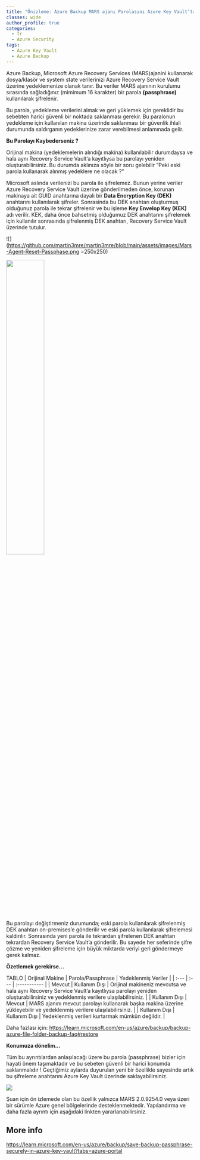 ```yaml
---
title: "Önizleme: Azure Backup MARS ajanı Parolasını Azure Key Vault’ta Güvenli bir şekilde saklayın."
classes: wide
author_profile: true
categories:
  - tr
  - Azure Security
tags:
  - Azure Key Vault
  - Azure Backup
---
```


Azure Backup, Microsoft Azure Recovery Services (MARS)ajanini kullanarak dosya/klasör ve system state verilerinizi Azure Recovery Service Vault üzerine yedeklemenize olanak tanır. Bu veriler MARS ajanının kurulumu sırasında sağladığınız (mimimum 16 karakter) bir parola **(passphrase)** kullanılarak şifrelenir. 

Bu parola, yedekleme verilerini almak ve geri yüklemek için gereklidir bu sebebten harici güvenli bir noktada saklanması gerekir. Bu paralonun yedekleme için kullanılan makina üzerinde saklanması bir güvenlik ihlali durumunda saldırganın yedeklerinize zarar verebilmesi anlamınada gelir. 

**Bu Parolayı Kaybederseniz ?**

Orijinal makina (yedeklemelerin alındığı makina) kullanılabilir durumdaysa ve hala aynı Recovery Service Vault‘a  kayıtlıysa bu parolayı yeniden oluşturabilirsiniz. Bu durumda aklınıza söyle bir soru gelebilir  “Peki eski parola kullanarak alınmış  yedeklere ne olacak ?”

Microsoft aslında verilenizi bu parola ile şifrelemez. Bunun yerine veriler Azure Recovery Service Vault üzerine gönderilmeden önce, korunan makinaya ait  GUID anahtarına dayalı bir **Data Encryption Key (DEK)** anahtarını kullanılarak şifreler.
Sonrasinda bu DEK anahtarı oluşturmuş olduğunuz parola ile tekrar şifrelenir ve bu işleme **Key Envelop Key (KEK)** adı verilir. KEK, daha önce bahsetmiş olduğumuz DEK anahtarını şifrelemek için kullanılır sonrasında şifrelenmiş DEK anahtarı, Recovery Service Vault üzerinde tutulur.

![](https://github.com/martin3mre/martin3mre/blob/main/assets/images/Mars-Agent-Reset-Passphase.png =250x250)


<img src="https://github.com/martin3mre/martin3mre/blob/main/assets/images/Mars-Agent-Reset-Passphase.png" width="45%" height="45%" />


Bu parolayı değiştirmeniz durumunda; eski parola kullanılarak şifrelenmiş DEK anahtarı on-premises’e gönderilir ve eski parola kullanılarak şifrelemesi kaldırılır. Sonrasında yeni parola ile tekrardan şifrelenen DEK anahtarı tekrardan Recovery Service Vault’a gönderilir. Bu sayede her seferinde şifre çözme ve yeniden şifreleme için büyük miktarda veriyi geri göndermeye gerek kalmaz.

**Özetlemek gerekirse…**

 TABLO
| Orijinal Makine | Parola/Passphrase | Yedeklenmiş Veriler |
| :---        |     :---      |  :-----------     |
| Mevcut   | Kullanım Dışı     | Orijinal makineniz  mevcutsa ve hala aynı Recovery Service Vault’a kayıtlıysa parolayı yeniden oluşturabilirsiniz ve yedeklenmiş verilere ulaşılabilirsiniz.    |
| Kullanım Dışı    | Mevcut      | MARS ajanını mevcut parolayı kullanarak başka makina üzerine yükleyebilir ve yedeklenmiş verilere ulaşılabilirsiniz. |
| Kullanım Dışı    | Kullanım Dışı      | Yedeklenmiş verileri kurtarmak mümkün değildir. |

Daha fazlası için: https://learn.microsoft.com/en-us/azure/backup/backup-azure-file-folder-backup-faq#restore

**Konumuza dönelim…**

Tüm bu ayrıntılardan anlaşılacağı üzere bu parola (passphrase) bizler için hayati önem taşımaktadır ve bu sebeten güvenli bir harici konumda saklanmalıdır ! Geçtiğimiz aylarda duyurulan yeni bir özellikle sayesinde artık bu şifreleme anahtarını Azure Key Vault üzerinde saklayabilirsiniz.

![](https://github.com/martin3mre/martin3mre/blob/main/assets/images/Mars-Agent-Passphase-Key-Vault.png?raw)

Şuan için ön izlemede olan bu özellik yalnızca MARS 2.0.9254.0 veya üzeri bir sürümle Azure genel bölgelerinde desteklenmektedir. Yapılandırma ve daha fazla ayrıntı için aşağıdaki linkten yararlanabilirsiniz.

## More info
https://learn.microsoft.com/en-us/azure/backup/save-backup-passphrase-securely-in-azure-key-vault?tabs=azure-portal
